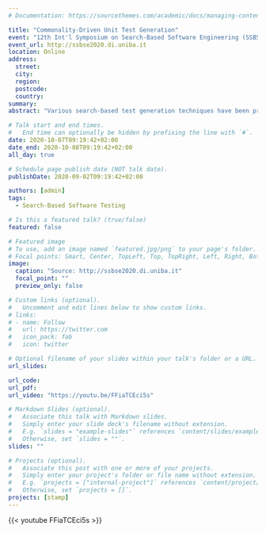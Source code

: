 ```yaml
---
# Documentation: https://sourcethemes.com/academic/docs/managing-content/

title: "Commonality-Driven Unit Test Generation"
event: "12th Int'l Symposium on Search-Based Software Engineering (SSBSE 2020)"
event_url: http://ssbse2020.di.uniba.it
location: Online
address:
  street:
  city:
  region:
  postcode:
  country:
summary:
abstract: "Various search-based test generation techniques have been proposed to automate the generation of unit tests fulfilling different criteria (e.g., line coverage, branch coverage, mutation score, etc.). Despite several advances made over the years, search-based unit test generation still suffers from a lack of guidance due to the limited amount of information available in the source code that, for instance, hampers the generation of complex objects. Previous studies introduced many strategies to address this issue, e.g., dynamic symbolic execution or seeding, but do not take the internal execution of the methods into account. In this paper, we introduce a novel secondary objective called commonality score, measuring how close the execution path of a test case is from reproducing a common or uncommon execution pattern observed during the operation of the software. To assess the commonality score, we implemented it in EvoSuite and evaluated its application on 150 classes from JabRef, an open-source software for managing bibliography references. Our results are mixed. Our approach leads to test cases that indeed follow common or uncommon execution patterns. However, if the commonality score can have a positive impact on the structural coverage and mutation score of the generated test suites, it can also be detrimental in some cases."

# Talk start and end times.
#   End time can optionally be hidden by prefixing the line with `#`.
date: 2020-10-07T09:19:42+02:00
date_end: 2020-10-08T09:19:42+02:00
all_day: true

# Schedule page publish date (NOT talk date).
publishDate: 2020-09-02T09:19:42+02:00

authors: [admin]
tags:
  - Search-Based Software Testing

# Is this a featured talk? (true/false)
featured: false

# Featured image
# To use, add an image named `featured.jpg/png` to your page's folder.
# Focal points: Smart, Center, TopLeft, Top, TopRight, Left, Right, BottomLeft, Bottom, BottomRight.
image:
  caption: "Source: http://ssbse2020.di.uniba.it"
  focal_point: ""
  preview_only: false

# Custom links (optional).
#   Uncomment and edit lines below to show custom links.
# links:
# - name: Follow
#   url: https://twitter.com
#   icon_pack: fab
#   icon: twitter

# Optional filename of your slides within your talk's folder or a URL.
url_slides:

url_code:
url_pdf:
url_video: "https://youtu.be/FFiaTCEci5s"

# Markdown Slides (optional).
#   Associate this talk with Markdown slides.
#   Simply enter your slide deck's filename without extension.
#   E.g. `slides = "example-slides"` references `content/slides/example-slides.md`.
#   Otherwise, set `slides = ""`.
slides: ""

# Projects (optional).
#   Associate this post with one or more of your projects.
#   Simply enter your project's folder or file name without extension.
#   E.g. `projects = ["internal-project"]` references `content/project/deep-learning/index.md`.
#   Otherwise, set `projects = []`.
projects: [stamp]
---
```


{{< youtube FFiaTCEci5s >}}
